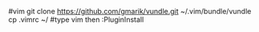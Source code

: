 #vim
git clone https://github.com/gmarik/vundle.git ~/.vim/bundle/vundle
cp .vimrc ~/
#type vim then :PluginInstall
